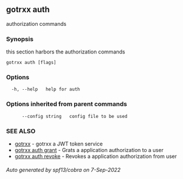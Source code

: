 ## gotrxx auth

authorization commands

### Synopsis

this section harbors the authorization commands

```
gotrxx auth [flags]
```

### Options

```
  -h, --help   help for auth
```

### Options inherited from parent commands

```
      --config string   config file to be used
```

### SEE ALSO

* [gotrxx](gotrxx.md)	 - gotrxx a JWT token service
* [gotrxx auth grant](gotrxx_auth_grant.md)	 - Grats a application authorization to a user
* [gotrxx auth revoke](gotrxx_auth_revoke.md)	 - Revokes a application authorization from user

###### Auto generated by spf13/cobra on 7-Sep-2022
